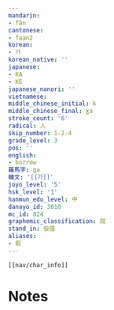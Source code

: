 ```yaml
---
mandarin:
- fǎn
cantonese:
- faan2
korean:
- 가
korean_native: ''
japanese:
- KA
- KE
japanese_nanori: ''
vietnamese:
middle_chinese_initial: k
middle_chinese_final: ɣa
stroke_count: '6'
radical: 人
skip_number: 1-2-4
grade_level: 3
pos: ''
english:
- borrow
羅馬字: ga
韓文: '[[가]]'
joyo_level: '5'
hsk_level: '1'
hanmun_edu_level: 中
danayo_id: 3010
mc_id: 824
graphemic_classification: 叚
stand_in: 仮借
aliases:
- 假
---
```

```meta-bind-embed
[[nav/char_info]]
```

# Notes
